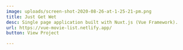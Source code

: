```yaml
---
image: uploads/screen-shot-2020-08-26-at-1-25-21-pm.png
title: Just Get Wet
desc: Single page application built with Nuxt.js (Vue Framework).
url: https://vue-movie-list.netlify.app/
button: View Project

---
```


